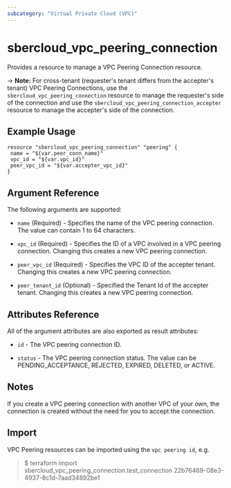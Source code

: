 ```yaml
---
subcategory: "Virtual Private Cloud (VPC)"
---
```


# sbercloud\_vpc\_peering\_connection

Provides a resource to manage a VPC Peering Connection resource.

-> **Note:** For cross-tenant (requester's tenant differs from the accepter's tenant) VPC Peering Connections, use the `sbercloud_vpc_peering_connection` resource to manage the requester's side of the connection and use the `sbercloud_vpc_peering_connection_accepter` resource to manage the accepter's side of the connection.

## Example Usage

 ```hcl
resource "sbercloud_vpc_peering_connection" "peering" {
  name = "${var.peer_conn_name}"
  vpc_id = "${var.vpc_id}"
  peer_vpc_id = "${var.accepter_vpc_id}"
}
 ```

## Argument Reference

The following arguments are supported:

* `name` (Required) - Specifies the name of the VPC peering connection. The value can contain 1 to 64 characters.

* `vpc_id` (Required) - Specifies the ID of a VPC involved in a VPC peering connection. Changing this creates a new VPC peering connection.

* `peer_vpc_id` (Required) - Specifies the VPC ID of the accepter tenant. Changing this creates a new VPC peering connection.

* `peer_tenant_id` (Optional) - Specified the Tenant Id of the accepter tenant. Changing this creates a new VPC peering connection.

## Attributes Reference

All of the argument attributes are also exported as
result attributes:

* `id` - The VPC peering connection ID.

* `status` - The VPC peering connection status. The value can be PENDING_ACCEPTANCE, REJECTED, EXPIRED, DELETED, or ACTIVE.

## Notes

If you create a VPC peering connection with another VPC of your own, the connection is created without the need for you to accept the connection.

## Import

VPC Peering resources can be imported using the `vpc peering id`, e.g.

> $ terraform import sbercloud_vpc_peering_connection.test_connection 22b76469-08e3-4937-8c1d-7aad34892be1
